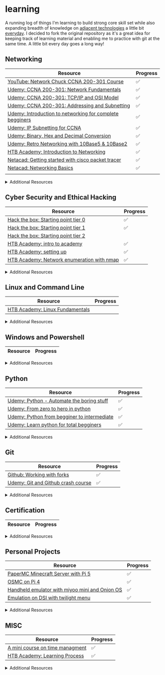 # learning

A running log of things I'm learning to build strong core skill set while also expanding breadth of knowledge on [adjacent technologies](http://www.effectiveengineer.com/blog/master-adjacent-disciplines) a little bit [everyday](https://jamesclear.com/continuous-improvement). I decided to fork the original repository as it's a great idea for keeping track of learning material and enabling me to practice with git at the same time. A little bit every day goes a long way!

## Networking

|Resource|Progress|
|---|---|
|[YouTube: Network Chuck CCNA 200-301 Course](https://www.youtube.com/playlist?list=PLIhvC56v63IJVXv0GJcl9vO5Z6znCVb1P)|✅|
|[Udemy: CCNA 200-301: Network Fundamentals](https://www.udemy.com/course/free-ccna-200-301-network-fundamentals/)|✅|
|[Udemy: CCNA 200-301: TCP/IP and OSI Model](https://www.udemy.com/course/free-ccna-200-301-course-tcpip-and-osi-models-explained/)|✅|
|[Udemy: CCNA 200-301: Addressing and Subnetting](https://www.udemy.com/course/ccna-ip-addressing-and-subnetting-practical-exam-prep/)|✅|
|[Udemy: Introduction to networking for complete begginers](https://www.udemy.com/course/introduction-to-networking-for-complete-beginners/)|✅|
|[Udemy: IP Subnetting for CCNA](https://www.udemy.com/course/ip-subnetting-demystified/)|✅|
|[Udemy: Binary, Hex and Decimal Conversion](https://www.udemy.com/course/ccna-200-301-binary-hexadecimal-decimal-/)|✅|
|[Udemy: Retro Networking with 10Base5 & 10Base2](https://www.udemy.com/course/retro-networking-with-10base5-10base2/)|✅|
|[HTB Academy: Introduction to Networking](https://academy.hackthebox.com/module/details/34)|✅|
|[Netacad: Getting started with cisco packet tracer](https://www.netacad.com/courses/getting-started-cisco-packet-tracer?courseLang=en-US)|✅|
|[Netacad: Networking Basics](https://www.netacad.com/courses/networking-basics?courseLang=en-US)|✅|
|[]()||

<details>
<summary>Additional Resources</summary>

|Resource|Progress|
|---|---|

</details>

## Cyber Security and Ethical Hacking

|Resource|Progress|
|---|---|
|[Hack the box: Starting point tier 0](https://app.hackthebox.com/starting-point)|✅|
|[Hack the box: Starting point tier 1](https://app.hackthebox.com/starting-point)|✅|
|[Hack the box: Starting point tier 2](https://app.hackthebox.com/starting-point)| |
|[HTB Academy: intro to academy](https://academy.hackthebox.com/module/details/15)|✅|
|[HTB Academy: setting up](https://academy.hackthebox.com/module/details/87)|✅|
|[HTB Academy: Network enumeration with nmap](https://academy.hackthebox.com/module/details/19)|✅|

<details>
<summary>Additional Resources</summary>

|Resource|Progress|
|---|---|

</details>

## Linux and Command Line

|Resource|Progress|
|---|---|
|[HTB Academy: Linux Fundamentals](https://academy.hackthebox.com/module/details/18)| |

<details>
<summary>Additional Resources</summary>

|Resource|Progress|
|---|---|

</details>

## Windows and Powershell

|Resource|Progress|
|---|---|

<details>
<summary>Additional Resources</summary>

|Resource|Progress|
|---|---|

</details>

## Python

|Resource|Progress|
|---|---|
|[Udemy: Python - Automate the boring stuff](https://www.udemy.com/course/automate/?couponCode=ST18MT62524)|✅|
|[Udemy: From zero to hero in python](https://www.udemy.com/course/complete-python-bootcamp/?couponCode=ST18MT62524)|✅|
|[Udemy: Python from begginer to intermediate](https://www.udemy.com/course/python-from-beginner-to-expert-starter-free/)|✅|
|[Udemy: Learn python for total begginers](https://www.udemy.com/course/python-3-for-total-beginners/)|✅|


<details>
<summary>Additional Resources</summary>

|Resource|Progress|
|---|---|

</details>

## Git

|Resource|Progress|
|---|---|
|[Github: Working with forks](https://docs.github.com/en/pull-requests/collaborating-with-pull-requests/working-with-forks)|✅|
|[Udemy: Git and Github crash course](https://www.udemy.com/course/git-and-github-crash-course-creating-a-repository-from-scratch/)|✅|

<details>
<summary>Additional Resources</summary>

|Resource|Progress|
|---|---|
|[Career Foundry: Git Commit Command](https://careerfoundry.com/en/blog/web-development/git-commit-command/)|✅|


</details>

## Certification

|Resource|Progress|
|---|---|

<details>
<summary>Additional Resources</summary>

|Resource|Progress|
|---|---|

</details>

## Personal Projects

|Resource|Progress|
|---|---|
|[PaperMC Minecraft Server with Pi 5](https://papermc.io/)|✅|
|[OSMC on Pi 4](https://osmc.tv/)|✅|
|[Handheld emulator with miyoo mini and Onion OS](https://onionui.github.io/)|✅|
|[Emulation on DSI with twilight menu](https://wiki.ds-homebrew.com/twilightmenu/installing-dsi)|✅|
<details>
<summary>Additional Resources</summary>

|Resource|Progress|
|---|---|
|[Minecraft Server Raspberry Pi](https://raspberrytips.com/minecraft-server-raspberry-pi/)|✅|
|[PaperMC Docs](https://docs.papermc.io/paper/getting-started)|✅|
</details>


## MISC

|Resource|Progress|
|---|---|
|[A mini course on time managment](https://www.udemy.com/course/manageyourtime/)|✅|
|[HTB Academy: Learning Process](https://academy.hackthebox.com/module/details/9)|✅|

<details>
<summary>Additional Resources</summary>

|Resource|Progress|
|---|---|

</details>
